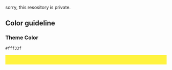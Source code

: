 sorry, this resository is private.

## Color guideline

### Theme Color

`#fff33f`

<div style="width:100%;height:30px;background:#fff33f;"></div>
